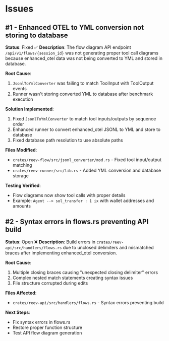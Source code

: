 # Issues

## #1 - Enhanced OTEL to YML conversion not storing to database
**Status**: Fixed ✅
**Description**: The flow diagram API endpoint `/api/v1/flows/{session_id}` was not generating proper tool call diagrams because enhanced_otel data was not being converted to YML and stored in database.

**Root Cause**: 
1. `JsonlToYmlConverter` was failing to match ToolInput with ToolOutput events
2. Runner wasn't storing converted YML to database after benchmark execution

**Solution Implemented**:
1. Fixed `JsonlToYmlConverter` to match tool inputs/outputs by sequence order
2. Enhanced runner to convert enhanced_otel JSONL to YML and store to database
3. Fixed database path resolution to use absolute paths

**Files Modified**:
- `crates/reev-flow/src/jsonl_converter/mod.rs` - Fixed tool input/output matching
- `crates/reev-runner/src/lib.rs` - Added YML conversion and database storage

**Testing Verified**:
- Flow diagrams now show tool calls with proper details
- Example: `Agent --> sol_transfer : 1 ix` with wallet addresses and amounts

## #2 - Syntax errors in flows.rs preventing API build
**Status**: Open ❌
**Description**: Build errors in `crates/reev-api/src/handlers/flows.rs` due to unclosed delimiters and mismatched braces after implementing enhanced_otel conversion.

**Root Cause**:
1. Multiple closing braces causing "unexpected closing delimiter" errors
2. Complex nested match statements creating syntax issues
3. File structure corrupted during edits

**Files Affected**:
- `crates/reev-api/src/handlers/flows.rs` - Syntax errors preventing build

**Next Steps**:
- Fix syntax errors in flows.rs
- Restore proper function structure
- Test API flow diagram generation

